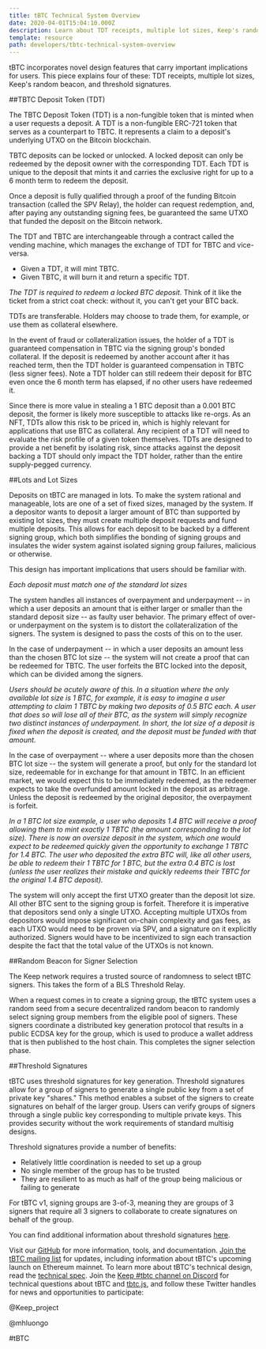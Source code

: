 ```yaml
---
title: tBTC Technical System Overview
date: 2020-04-01T15:04:10.000Z
description: Learn about TDT receipts, multiple lot sizes, Keep's random beacon, and threshold signatures.
template: resource
path: developers/tbtc-technical-system-overview
---
```

tBTC incorporates novel design features that carry important implications for users. This piece explains four of these: TDT receipts, multiple lot sizes, Keep&#39;s random beacon, and threshold signatures.

##TBTC Deposit Token (TDT)

The TBTC Deposit Token (TDT) is a non-fungible token that is minted when a user requests a deposit. A TDT is a non-fungible ERC-721 token that serves as a counterpart to TBTC. It represents a claim to a deposit&#39;s underlying UTXO on the Bitcoin blockchain.

TBTC deposits can be locked or unlocked. A locked deposit can only be redeemed by the deposit owner with the corresponding TDT. Each TDT is unique to the deposit that mints it and carries the exclusive right for up to a 6 month term to redeem the deposit.

Once a deposit is fully qualified through a proof of the funding Bitcoin transaction (called the SPV Relay), the holder can request redemption, and, after paying any outstanding signing fees, be guaranteed the same UTXO that funded the deposit on the Bitcoin network.

The TDT and TBTC are interchangeable through a contract called the vending machine, which manages the exchange of TDT for TBTC and vice-versa.

- Given a TDT, it will mint TBTC.
- Given TBTC, it will burn it and return a specific TDT.

_The TDT is required to redeem a locked BTC deposit_. Think of it like the ticket from a strict coat check: without it, you can&#39;t get your BTC back.

TDTs are transferable. Holders may choose to trade them, for example, or use them as collateral elsewhere.

In the event of fraud or collateralization issues, the holder of a TDT is guaranteed compensation in TBTC via the signing group&#39;s bonded collateral. If the deposit is redeemed by another account after it has reached term, then the TDT holder is guaranteed compensation in TBTC (less signer fees). Note a TDT holder can still redeem their deposit for BTC even once the 6 month term has elapsed, if no other users have redeemed it.

Since there is more value in stealing a 1 BTC deposit than a 0.001 BTC deposit, the former is likely more susceptible to attacks like re-orgs. As an NFT, TDTs allow this risk to be priced in, which is highly relevant for applications that use BTC as collateral. Any recipient of a TDT will need to evaluate the risk profile of a given token themselves. TDTs are designed to provide a net benefit by isolating risk, since attacks against the deposit backing a TDT should only impact the TDT holder, rather than the entire supply-pegged currency.

##Lots and Lot Sizes

Deposits on tBTC are managed in lots. To make the system rational and manageable, lots are one of a set of fixed sizes, managed by the system. If a depositor wants to deposit a larger amount of BTC than supported by existing lot sizes, they must create multiple deposit requests and fund multiple deposits. This allows for each deposit to be backed by a different signing group, which both simplifies the bonding of signing groups and insulates the wider system against isolated signing group failures, malicious or otherwise.

This design has important implications that users should be familiar with.

_Each deposit must match one of the standard lot sizes_

The system handles all instances of overpayment and underpayment -- in which a user deposits an amount that is either larger or smaller than the standard deposit size -- as faulty user behavior. The primary effect of over- or underpayment on the system is to distort the collateralization of the signers. The system is designed to pass the costs of this on to the user.

In the case of underpayment -- in which a user deposits an amount less than the chosen BTC lot size -- the system will not create a proof that can be redeemed for TBTC. The user forfeits the BTC locked into the deposit, which can be divided among the signers.

_Users should be acutely aware of this. In a situation where the only available lot size is 1 BTC, for example, it is easy to imagine a user attempting to claim 1 TBTC by making two deposits of 0.5 BTC each. A user that does so will lose all of their BTC, as the system will simply recognize two distinct instances of underpayment. In short, the lot size of a deposit is fixed when the deposit is created, and the deposit must be funded with that amount._

In the case of overpayment -- where a user deposits more than the chosen BTC lot size -- the system will generate a proof, but only for the standard lot size, redeemable for in exchange for that amount in TBTC. In an efficient market, we would expect this to be immediately redeemed, as the redeemer expects to take the overfunded amount locked in the deposit as arbitrage. Unless the deposit is redeemed by the original depositor, the overpayment is forfeit.

_In a 1 BTC lot size example, a user who deposits 1.4 BTC will receive a proof allowing them to mint exactly 1 TBTC (the amount corresponding to the lot size). There is now an oversize deposit in the system, which one would expect to be redeemed quickly given the opportunity to exchange 1 TBTC for 1.4 BTC. The user who deposited the extra BTC will, like all other users, be able to redeem their 1 TBTC for 1 BTC, but the extra 0.4 BTC is lost (unless the user realizes their mistake and quickly redeems their TBTC for the original 1.4 BTC deposit)._

The system will only accept the first UTXO greater than the deposit lot size. All other BTC sent to the signing group is forfeit. Therefore it is imperative that depositors send only a single UTXO. Accepting multiple UTXOs from depositors would impose significant on-chain complexity and gas fees, as each UTXO would need to be proven via SPV, and a signature on it explicitly authorized. Signers would have to be incentivized to sign each transaction despite the fact that the total value of the UTXOs is not known.

##Random Beacon for Signer Selection

The Keep network requires a trusted source of randomness to select tBTC signers. This takes the form of a BLS Threshold Relay.

When a request comes in to create a signing group, the tBTC system uses a random seed from a secure decentralized random beacon to randomly select signing group members from the eligible pool of signers. These signers coordinate a distributed key generation protocol that results in a public ECDSA key for the group, which is used to produce a wallet address that is then published to the host chain. This completes the signer selection phase.

##Threshold Signatures

tBTC uses threshold signatures for key generation. Threshold signatures allow for a group of signers to generate a single public key from a set of private key &quot;shares.&quot; This method enables a subset of the signers to create signatures on behalf of the larger group. Users can verify groups of signers through a single public key corresponding to multiple private keys. This provides security without the work requirements of standard multisig designs.

Threshold signatures provide a number of benefits:

- Relatively little coordination is needed to set up a group
- No single member of the group has to be trusted
- They are resilient to as much as half of the group being malicious or failing to generate

For tBTC v1, signing groups are 3-of-3, meaning they are groups of 3 signers that require all 3 signers to collaborate to create signatures on behalf of the group.

You can find additional information about threshold signatures [here](https://blog.keep.network/threshold-signatures-ff2c2b98d9c7).

Visit our [GitHub](https://github.com/keep-network/tbtc) for more information, tools, and documentation. [Join the tBTC mailing list](https://tbtc.network/#mailing-list) for updates, including information about tBTC&#39;s upcoming launch on Ethereum mainnet. To learn more about tBTC&#39;s technical design, read the [technical spec](http://docs.keep.network/tbtc/index.pdf). Join the [Keep #tbtc channel on Discord](https://discord.gg/wYezN7v) for technical questions about tBTC and [tbtc.js](https://tbtc.network/news/2020-02-14-announcing-tbtc-js), and follow these Twitter handles for news and opportunities to participate:

@Keep\_project

@mhluongo

\#tBTC
